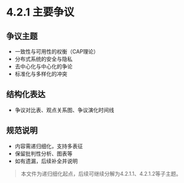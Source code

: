 # 4.2.1 主要争议

## 争议主题

- 一致性与可用性的权衡（CAP理论）
- 分布式系统的安全与隐私
- 去中心化与中心化的争论
- 标准化与多样化的冲突

## 结构化表达

- 争议对比表、观点关系图、争议演化时间线

## 规范说明

- 内容需递归细化，支持多表征
- 保留批判性分析、图表等
- 如有遗漏，后续补全并说明

> 本文件为递归细化起点，后续可继续分解为4.2.1.1、4.2.1.2等子主题。
